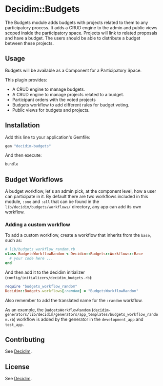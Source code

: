 # Decidim::Budgets

The Budgets module adds budgets with projects related to them to any participatory process. It adds a CRUD engine to the admin and public views scoped inside the participatory space. Projects will link to related proposals and have a budget. The users should be able to distribute a budget between these projects.

## Usage

Budgets will be available as a Component for a Participatory Space.

This plugin provides:

* A CRUD engine to manage budgets.
* A CRUD engine to manage projects related to a budget.
* Participant orders with the voted projects
* Budgets workflow to add different rules for budget voting.
* Public views for budgets and projects.

## Installation

Add this line to your application's Gemfile:

```ruby
gem "decidim-budgets"
```

And then execute:

```bash
bundle
```

## Budget Workflows

A budget workflow, let's an admin pick, at the component level, how a user can participate in it.
By default there are two workflows included in this module, `:one` and `:all` that can be found in the `lib/decidim/budgets/workflows/` directory, any app can add its own workflow.

### Adding a custom workflow

To add a custom workflow, create a workflow that inherits from the `base`, such as:

```rb
# lib/budgets_workflow_random.rb
class BudgetsWorkflowRandom < Decidim::Budgets::Workflows::Base
  # your code here ...
end
```

And then add it to the decidim initializer (`config/initializers/decidim_budgets.rb`):

```rb
require "budgets_workflow_random"
Decidim::Budgets.workflows[:random] = "BudgetsWorkflowRandom"
```

Also remember to add the translated name for the `:random` workflow.

As an example, the `BudgetsWorkflowRandom` (`decidim-generators/lib/decidim/generators/app_templates/budgets_workflow_random.rb`) workflow is added by the generator in the `development_app` and `test_app`.

## Contributing

See [Decidim](https://github.com/decidim/decidim).

## License

See [Decidim](https://github.com/decidim/decidim).
